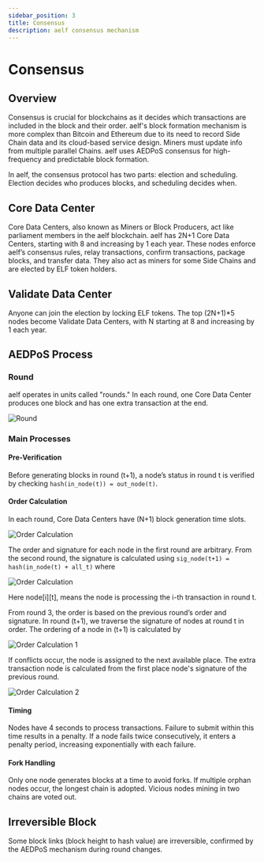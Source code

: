 ```yaml
---
sidebar_position: 3
title: Consensus
description: aelf consensus mechanism
---
```


# Consensus

## Overview
Consensus is crucial for blockchains as it decides which transactions are included in the block and their order. aelf's block formation mechanism is more complex than Bitcoin and Ethereum due to its need to record Side Chain data and its cloud-based service design. Miners must update info from multiple parallel Chains. aelf uses AEDPoS consensus for high-frequency and predictable block formation.

In aelf, the consensus protocol has two parts: election and scheduling. Election decides who produces blocks, and scheduling decides when.

## Core Data Center
Core Data Centers, also known as Miners or Block Producers, act like parliament members in the aelf blockchain. aelf has 2N+1 Core Data Centers, starting with 8 and increasing by 1 each year. These nodes enforce aelf’s consensus rules, relay transactions, confirm transactions, package blocks, and transfer data. They also act as miners for some Side Chains and are elected by ELF token holders.

## Validate Data Center
Anyone can join the election by locking ELF tokens. The top (2N+1)*5 nodes become Validate Data Centers, with N starting at 8 and increasing by 1 each year.

## AEDPoS Process

### Round
aelf operates in units called "rounds." In each round, one Core Data Center produces one block and has one extra transaction at the end.

![Round](/img/consensus-2.webp)

### Main Processes

#### Pre-Verification
Before generating blocks in round (t+1), a node’s status in round t is verified by checking `hash(in_node(t)) = out_node(t)`.

#### Order Calculation
In each round, Core Data Centers have (N+1) block generation time slots. 

![Order Calculation](/img/consensus-3.webp)

The order and signature for each node in the first round are arbitrary. From the second round, the signature is calculated using `sig_node(t+1) = hash(in_node(t) + all_t)` where 

![Order Calculation](/img/consensus-4.webp)

Here node[i][t], means the node is processing the i-th transaction in round t.

From round 3, the order is based on the previous round’s order and signature. In round (t+1), we traverse the signature of nodes at round t in order. The ordering of a node in (t+1) is calculated by

![Order Calculation 1](/img/consensus-5.webp)

If conflicts occur, the node is assigned to the next available place. The extra transaction node is calculated from the first place node's signature of the previous round.

![Order Calculation 2](/img/consensus-6.webp)

#### Timing
Nodes have 4 seconds to process transactions. Failure to submit within this time results in a penalty. If a node fails twice consecutively, it enters a penalty period, increasing exponentially with each failure.

#### Fork Handling
Only one node generates blocks at a time to avoid forks. If multiple orphan nodes occur, the longest chain is adopted. Vicious nodes mining in two chains are voted out.

## Irreversible Block
Some block links (block height to hash value) are irreversible, confirmed by the AEDPoS mechanism during round changes.